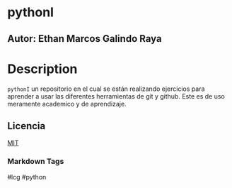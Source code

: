 # pythonI
## Autor: Ethan Marcos Galindo Raya

# Description
`pythonI` un repositorio en el cual se están realizando ejercicios para aprender a usar las diferentes herramientas de git y github.
Este es de uso meramente academico y de aprendizaje.

## Licencia
[MIT](LICENSE.md)

### Markdown Tags
#lcg #python